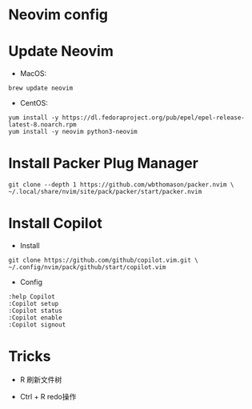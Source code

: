 # Neovim config

# Update Neovim
- MacOS:
 ```
 brew update neovim
 ```
 
- CentOS:
 ```
 yum install -y https://dl.fedoraproject.org/pub/epel/epel-release-latest-8.noarch.rpm
 yum install -y neovim python3-neovim
 ```

# Install Packer Plug Manager
 ```
 git clone --depth 1 https://github.com/wbthomason/packer.nvim \ 
 ~/.local/share/nvim/site/pack/packer/start/packer.nvim
 ```
 
# Install Copilot
 - Install
 ```
 git clone https://github.com/github/copilot.vim.git \
 ~/.config/nvim/pack/github/start/copilot.vim
 ```
    
 - Config
 ```
 :help Copilot
 :Copilot setup
 :Copilot status
 :Copilot enable
 :Copilot signout
 ```
    
# Tricks
- R 刷新文件树

- Ctrl + R redo操作

